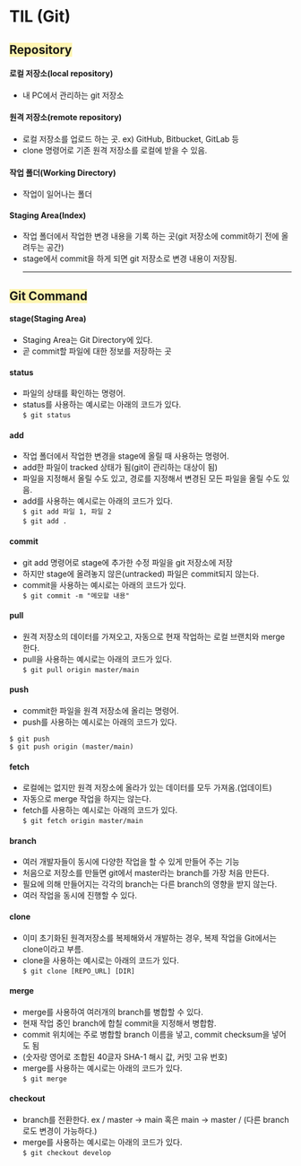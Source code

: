 # **TIL (Git)**
   ## <span style="background-color:#fff5b1"> **Repository** </span>
       
#### **로컬 저장소(local repository)**   
+ 내 PC에서 관리하는 git 저장소   
#### **원격 저장소(remote repository)**   
+ 로컬 저장소를 업로드 하는 곳. ex) GitHub, Bitbucket, GitLab 등
+ clone 명령어로 기존 원격 저장소를 로컬에 받을 수 있음.   
   
#### **작업 폴더(Working Directory)**   
+ 작업이 일어나는 폴더

#### **Staging Area(Index)**   
+ 작업 폴더에서 작업한 변경 내용을 기록 하는 곳(git 저장소에 commit하기 전에 올려두는 공간)   
+ stage에서 commit을 하게 되면 git 저장소로 변경 내용이 저장됨.  
   ***
   
   
   
   
## <span style='background-color: #fff5b1'>**Git Command**</span>   

#### **stage(Staging Area)**   
+ Staging Area는 Git Directory에 있다.   
+ 곧 commit할 파일에 대한 정보를 저장하는 곳   


#### **status**   
+ 파일의 상태를 확인하는 명령어.   
+ status를 사용하는 예시로는 아래의 코드가 있다.   
`$ git status`

#### **add**   
+ 작업 폴더에서 작업한 변경을 stage에 올릴 때 사용하는 명령어.   
+ add한 파일이 tracked 상태가 됨(git이 관리하는 대상이 됨)   
+ 파일을 지정해서 올릴 수도 있고, 경로를 지정해서 변경된 모든 파일을 올릴 수도 있음.   
+ add를 사용하는 예시로는 아래의 코드가 있다.   
`$ git add 파일 1, 파일 2`   
`$ git add .`   

#### **commit**   
+ git add 명령어로 stage에 추가한 수정 파일을 git 저장소에 저장   
+ 하지만 stage에 올려놓지 않은(untracked) 파일은 commit되지 않는다.   
+ commit을 사용하는 예시로는 아래의 코드가 있다.   
`$ git commit -m "메모할 내용"`   

#### **pull**   
+ 원격 저장소의 데이터를 가져오고, 자동으로 현재 작업하는 로컬 브랜치와 merge한다.   
+ pull을 사용하는 예시로는 아래의 코드가 있다.   
`$ git pull origin master/main`   

#### **push**   
+ commit한 파일을 원격 저장소에 올리는 명령어.  
+ push를 사용하는 예시로는 아래의 코드가 있다.   
```
$ git push
$ git push origin (master/main)
```

#### **fetch**   
+ 로컬에는 없지만 원격 저장소에 올라가 있는 데이터를 모두 가져옴.(업데이트)   
+ 자동으로 merge 작업을 하지는 않는다.   
+ fetch를 사용하는 예시로는 아래의 코드가 있다.   
`$ git fetch origin master/main`   

#### **branch**   
+ 여러 개발자들이 동시에 다양한 작업을 할 수 있게 만들어 주는 기능   
+ 처음으로 저장소를 만들면 git에서 master라는 branch를 가장 처음 만든다.   
+ 필요에 의해 만들어지는 각각의 branch는 다른 branch의 영향을 받지 않는다.   
+ 여러 작업을 동시에 진행할 수 있다.   

#### **clone**
+ 이미 초기화된 원격저장소를 복제해와서 개발하는 경우, 복제 작업을 Git에서는 clone이라고 부름.   
+ clone을 사용하는 예시로는 아래의 코드가 있다.   
`$ git clone [REPO_URL] [DIR]`   

#### **merge**   
+ merge를 사용하여 여러개의 branch를 병합할 수 있다.  
+ 현재 작업 중인 branch에 합칠 commit을 지정해서 병합함.   
+ commit 위치에는 주로 병합할 branch 이름을 넣고, commit checksum을 넣어도 됨   
+ (숫자랑 영어로 조합된 40글자 SHA-1 해시 값, 커밋 고유 번호)  
+ merge를 사용하는 예시로는 아래의 코드가 있다.   
`$ git merge`   

#### **checkout**   
+ branch를 전환한다. ex / master -> main 혹은 main -> master / (다른 branch로도 변경이 가능하다.)   
+ merge를 사용하는 예시로는 아래의 코드가 있다.   
`$ git checkout develop`   